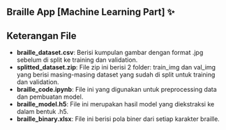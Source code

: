 ## Braille App [Machine Learning Part] ✨

## Keterangan File

- **braille_dataset.csv**: Berisi kumpulan gambar dengan format .jpg sebelum di split ke training dan validation.
- **splitted_dataset.zip**: File zip ini berisi 2 folder: train_img dan val_img yang berisi masing-masing dataset yang sudah di split untuk training dan validation.
- **braille_code.ipynb**: File ini yang digunakan untuk preprocessing data dan pembuatan model.
- **braille_model.h5**: File ini merupakan hasil model yang diekstraksi ke dalam bentuk .h5.
- **braille_binary.xlsx**: File ini berisi pola biner dari setiap karakter braille.


